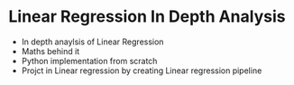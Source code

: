 # Linear Regression In Depth Analysis 

- In depth anaylsis of Linear Regression
- Maths behind it 
- Python implementation from scratch
- Projct in Linear regression by creating Linear regression pipeline
